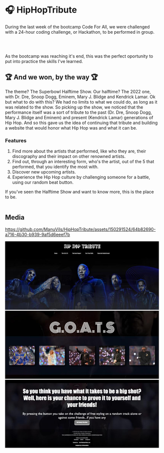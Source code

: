 # 🎧 HipHopTribute

During the last week of the bootcamp Code For All, we were challenged with a 24-hour coding challenge, or Hackathon, to be performed in group.

<br><br>

As the bootcamp was reaching it's end, this was the perfect oportunity to put into practice the skills I've learned. 

## 🏆 And we won, by the way 🏆

The theme? The Superbowl Halftime Show. Our halftime? The 2022 one, with Dr. Dre, Snoop Dogg, Eminem, Mary J. Blidge and Kendrick Lamar. 
Ok but what to do with this? We had no limits to what we could do, as long as it was related to the show. So picking up the show, we noticed that the performance itself was a sort of tribute to the past (Dr. Dre, Snoop Dogg, Mary J. Blidge and Eminem) and present (Kendrick Lamar) generations of Hip Hop. And so this gave us the idea of continuing that tribute and building a website that would honor what Hip Hop was and what it can be. 

### Features
1. Find more about the artists that performed, like who they are, their discography and their impact on other renowned artists. 
2. Find out, through an interesting form, who's the artist, out of the 5 that performed, that you identify the most with.
3. Discover new upcoming artists.
4. Experience the Hip Hop culture by challenging someone for a battle, using our random beat button.

If you've seen the Halftime Show and want to know more, this is the place to be. 
<br>
<br>

## Media

https://github.com/ManuVils/HipHopTribute/assets/150291524/64b82690-a716-4b30-b939-9af5d6eeef7b

<p align="center">
    <img src="Resources/homepage.jpeg">
    <img src="Resources/goats.jpeg">
    <img src="Resources/battle.jpeg">
</p>
